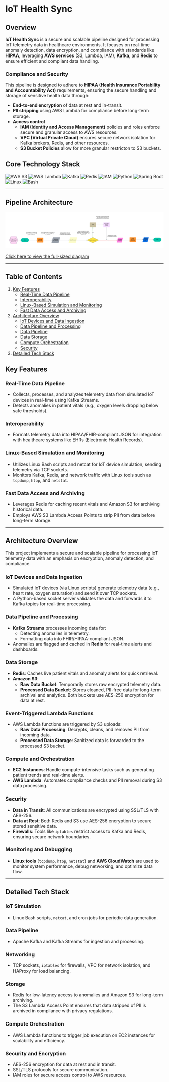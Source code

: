 # **IoT Health Sync**
## Overview


**IoT Health Sync** is a secure and scalable pipeline designed for processing IoT telemetry data in healthcare environments. It focuses on real-time anomaly detection, data encryption, and compliance with standards like **HIPAA**, leveraging **AWS services** (S3, Lambda, IAM), **Kafka**, and **Redis** to ensure efficient and compliant data handling.


### Compliance and Security
This pipeline is designed to adhere to **HIPAA (Health Insurance Portability and Accountability Act)** requirements, ensuring the secure handling and storage of sensitive health data through:
- **End-to-end encryption** of data at rest and in-transit.
- **PII stripping** using AWS Lambda for compliance before long-term storage.
- **Access control**
    - **IAM (Identity and Access Management)** policies and roles enforce secure and granular access to AWS resources.
    - **VPC (Virtual Private Cloud)** ensures secure network isolation for Kafka brokers, Redis, and other resources.
    - **S3 Bucket Policies** allow for more granular restricton to S3 buckets.


## Core Technology Stack
![AWS S3](https://img.shields.io/badge/AWS_S3-569A31?style=flat&logo=amazonaws&logoColor=white)
![AWS Lambda](https://img.shields.io/badge/AWS_Lambda-FF9900?style=flat&logo=awslambda&logoColor=white)
![Kafka](https://img.shields.io/badge/Kafka-231F20?style=flat&logo=apachekafka&logoColor=white)
![Redis](https://img.shields.io/badge/Redis-DC382D?style=flat&logo=redis&logoColor=white)
![IAM](https://img.shields.io/badge/AWS_IAM-232F3E?style=flat&logo=amazonaws&logoColor=white)
![Python](https://img.shields.io/badge/Python-3776AB?style=flat&logo=python&logoColor=white)
![Spring Boot](https://img.shields.io/badge/Spring_Boot-6DB33F?style=flat&logo=springboot&logoColor=white)
![Linux](https://img.shields.io/badge/Linux-FCC624?style=flat&logo=linux&logoColor=black)
![Bash](https://img.shields.io/badge/Bash-4EAA25?style=flat&logo=gnubash&logoColor=white)

---

## Pipeline Architecture

![IoT Pipeline](./images/iot-pipeline.png)

[Click here to view the full-sized diagram](./images/iot-pipeline.png)

---


## Table of Contents
1. [Key Features](#key-features)
    - [Real-Time Data Pipeline](#real-time-data-pipeline)
    - [Interoperability](#interoperability)
    - [Linux-Based Simulation and Monitoring](#linux-based-simulation-and-monitoring)
    - [Fast Data Access and Archiving](#fast-data-access-and-archiving)
2. [Architecture Overview](#architecture-overview)
    - [IoT Devices and Data Ingestion](#iot-devices-and-data-ingestion)
    - [Data Pipeline and Processing](#data-pipeline-and-processing)
    - [Data Pipeline](#data-pipeline)
    - [Data Storage](#data-storage)
    - [Compute Orchestration](#compute-orchestration)
    - [Security](#security)
3. [Detailed Tech Stack](#detailed-tech-stack)



## Key Features

### Real-Time Data Pipeline
- Collects, processes, and analyzes telemetry data from simulated IoT devices in real-time using Kafka Streams.
- Detects anomalies in patient vitals (e.g., oxygen levels dropping below safe thresholds).

### Interoperability
- Formats telemetry data into HIPAA/FHIR-compliant JSON for integration with healthcare systems like EHRs (Electronic Health Records).

### Linux-Based Simulation and Monitoring
- Utilizes Linux Bash scripts and netcat for IoT device simulation, sending telemetry via TCP sockets.
- Monitors Kafka, Redis, and network traffic with Linux tools such as `tcpdump`, `htop`, and `netstat`.

### Fast Data Access and Archiving
- Leverages Redis for caching recent vitals and Amazon S3 for archiving historical data.
- Employs AWS S3 Lambda Access Points to strip PII from data before long-term storage.

---

## Architecture Overview

This project implements a secure and scalable pipeline for processing IoT telemetry data with an emphasis on encryption, anomaly detection, and compliance.

### IoT Devices and Data Ingestion
- Simulated IoT devices (via Linux scripts) generate telemetry data (e.g., heart rate, oxygen saturation) and send it over TCP sockets.
- A Python-based socket server validates the data and forwards it to Kafka topics for real-time processing.

### Data Pipeline and Processing
- **Kafka Streams** processes incoming data for:
  - Detecting anomalies in telemetry.
  - Formatting data into FHIR/HIPAA-compliant JSON.
- Anomalies are flagged and cached in **Redis** for real-time alerts and dashboards.

### Data Storage
- **Redis**: Caches live patient vitals and anomaly alerts for quick retrieval.
- **Amazon S3**:
  - **Raw Data Bucket**: Temporarily stores raw encrypted telemetry data.
  - **Processed Data Bucket**: Stores cleaned, PII-free data for long-term archival and analytics. Both buckets use AES-256 encryption for data at rest.

### Event-Triggered Lambda Functions
- AWS Lambda functions are triggered by S3 uploads:
  - **Raw Data Processing**: Decrypts, cleans, and removes PII from incoming data.
  - **Processed Data Storage**: Sanitized data is forwarded to the processed S3 bucket.

### Compute and Orchestration
- **EC2 Instances**: Handle compute-intensive tasks such as generating patient trends and real-time alerts.
- **AWS Lambda**: Automates compliance checks and PII removal during S3 data processing.

### Security
- **Data in Transit**: All communications are encrypted using SSL/TLS with AES-256.
- **Data at Rest**: Both Redis and S3 use AES-256 encryption to secure stored sensitive data.
- **Firewalls**: Tools like `iptables` restrict access to Kafka and Redis, ensuring secure network boundaries.

### Monitoring and Debugging
- **Linux tools** (`tcpdump`, `htop`, `netstat`) and **AWS CloudWatch** are used to monitor system performance, debug networking, and optimize data flow.

---

## Detailed Tech Stack

### IoT Simulation
- Linux Bash scripts, `netcat`, and cron jobs for periodic data generation.

### Data Pipeline
- Apache Kafka and Kafka Streams for ingestion and processing.

### Networking
- TCP sockets, `iptables` for firewalls, VPC for network isolation, and HAProxy for load balancing.

### Storage
- Redis for low-latency access to anomalies and Amazon S3 for long-term archiving.
- The S3 Lambda Access Point ensures that data stripped of PII is archived in compliance with privacy regulations.

### Compute Orchestration
- AWS Lambda functions to trigger job execution on EC2 instances for scalability and efficiency.

### Security and Encryption
- AES-256 encryption for data at rest and in transit.
- SSL/TLS protocols for secure communication.
- IAM roles for secure access control to AWS resources.
